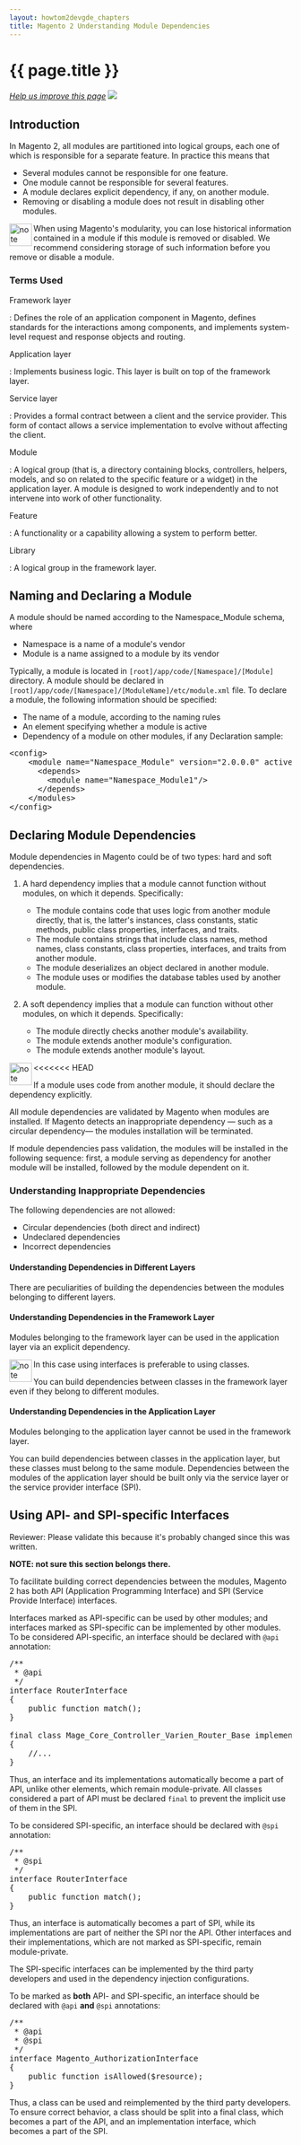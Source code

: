 ```yaml
---
layout: howtom2devgde_chapters
title: Magento 2 Understanding Module Dependencies
---
```

 
<h1 id="m2devgde-depen">{{ page.title }}</h1>

<p><a href="{{ site.githuburl }}m2devgde/arch/mod_depend.md" target="_blank"><em>Help us improve this page</em></a>&nbsp;<img src="{{ site.baseurl }}common/images/newWindow.gif"/></p>

<h2 id="m2devgde-moddep-intro"> Introduction</h2>
In Magento 2, all modules are partitioned into logical groups, each one of which is responsible for a separate feature. In practice this means that

* Several modules cannot be responsible for one feature.
* One module cannot be responsible for several features.
* A module declares explicit dependency, if any, on another module.
* Removing or disabling a module does not result in disabling other modules.

<div class="bs-callout bs-callout-warning" id="warning">
    <img src="{{ site.baseurl }}common/images/icon_important.png" alt="note" width="40" align="left">
	<span class="glyphicon-class">
    <p>When using Magento's modularity, you can lose historical information contained in a module if this module is removed or disabled. We recommend considering storage of such information before you remove or disable a module.</p></span></div>

<h3 id="m2devgde-moddep-terms">Terms Used</h3> 

Framework layer

:	Defines the role of an application component in Magento, defines standards for the interactions among components, and implements system-level request and response objects and routing.

Application layer

: Implements business logic. This layer is built on top of the framework layer.

Service layer

: Provides a formal contract between a client and the service provider. This form of contact allows a service implementation to evolve without affecting the client.

Module

: A logical group (that is, a directory containing blocks, controllers, helpers, models, and so on related to the specific feature or a widget) in the application layer. A module is designed to work independently and to not intervene into work of other functionality.

Feature

: A functionality or a capability allowing a system to perform better.

Library

: A logical group in the framework layer.

<h2 id="m2devgde-moddep-naming"> Naming and Declaring a Module</h2>
A module should be named according to the Namespace_Module schema, where

* Namespace is a name of a module's vendor
* Module is a name assigned to a module by its vendor

Typically, a module is located in `[root]/app/code/[Namespace]/[Module]` directory.
A module should be declared in `[root]/app/code/[Namespace]/[ModuleName]/etc/module.xml` file. To declare a module, the following information should be specified:
* The name of a module, according to the naming rules
* An element specifying whether a module is active
* Dependency of a module on other modules, if any
Declaration sample:
<pre>
&lt;config&gt;
&nbsp;&nbsp;&nbsp;&nbsp;&lt;module&nbsp;name=&quot;Namespace_Module&quot;&nbsp;version=&quot;2.0.0.0&quot;&nbsp;active=&quot;true&quot;/&gt;
&nbsp;&nbsp;&nbsp;&nbsp;&nbsp;&nbsp;&lt;depends&gt;
&nbsp;&nbsp;&nbsp;&nbsp;&nbsp;&nbsp;&nbsp;&nbsp;&lt;module&nbsp;name=&quot;Namespace_Module1&quot;/&gt;
&nbsp;&nbsp;&nbsp;&nbsp;&nbsp;&nbsp;&lt;/depends&gt;
&nbsp;&nbsp;&nbsp;&nbsp;&lt;/modules&gt;
&lt;/config&gt;
</pre>


<h2 id="m2devgde-moddep-declare-dep"> Declaring Module Dependencies</h2>
Module dependencies in Magento could be of two types: hard and soft dependencies.

1. A hard dependency implies that a module cannot function without modules, on which it depends. Specifically:

	* The module contains code that uses logic from another module directly, that is, the latter's instances, class constants, static methods, public class properties, interfaces, and traits.
	* The module contains strings that include class names, method names, class constants, class properties, interfaces, and traits from another module.
	* The module deserializes an object declared in another module.
	* The module uses or modifies the database tables used by another module.

2.  A soft dependency implies that a module can function without other modules, on which it depends. Specifically:
	* The module directly checks another module's availability.
	* The module extends another module's configuration.
	* The module extends another module's layout.

<div class="bs-callout bs-callout-warning" id="warning">
<<<<<<< HEAD
<img src="{{ site.baseurl }}common/images/icon_important.png" alt="note" width="40" align="left">
 <span class="glyphicon-class">
<p>If a module uses code from another module, it should declare the dependency explicitly.
</p></span>
</div>

All module dependencies are validated by Magento when modules are installed. If Magento detects an inappropriate dependency — such as a circular dependency— the modules installation will be terminated.

If module dependencies pass validation, the modules will be installed in the following sequence: first, a module serving as dependency for another module will be installed, followed by the module dependent on it.


<h3 id="m2devgde-moddep-inapp-dep"> Understanding Inappropriate Dependencies</h3>

The following dependencies are not allowed:

* Circular dependencies (both direct and indirect)
* Undeclared dependencies
* Incorrect dependencies

<h4 id="m2devgde-moddep-diff-layer">Understanding Dependencies in Different Layers</h4>
There are peculiarities of building the dependencies between the modules belonging to different layers.

<h4 id="m2devgde-moddep-frmwk-layer">Understanding Dependencies in the Framework Layer</h4>
Modules belonging to the framework layer can be used in the application layer via an explicit dependency.

<div class="bs-callout bs-callout-info" id="info">
  <img src="{{ site.baseurl }}common/images/icon_note.png" alt="note" align="left" width="40" />
<span class="glyphicon-class">
  <p>In this case using interfaces is preferable to using classes. </p>
  <p>You can build dependencies between classes in the framework layer even if they belong to different modules.</p></span>
</div>


<h4 id="m2devgde-moddep-app-layer">Understanding Dependencies in the Application Layer</h4>
Modules belonging to the application layer cannot be used in the framework layer.

You can build dependencies between classes in the application layer, but these classes must belong to the same module. Dependencies between the modules of the application layer should be built only via the service layer or the service provider interface (SPI).

<h2 id="m2devgde-moddep-api-spi">Using API- and SPI-specific Interfaces</h2>

<p class="q">Reviewer: Please validate this because it's probably changed since this was written.</p>

**NOTE: not sure this section belongs there.**

To facilitate building correct dependencies between the modules, Magento 2 has both API  (Application Programming Interface) and SPI (Service Provide Interface) interfaces.

Interfaces marked as API-specific can be used by other modules; and interfaces marked as SPI-specific can be implemented by other modules.
To be considered API-specific, an interface should be declared with `@api` annotation:
<pre>
/**
&nbsp;*&nbsp;@api
&nbsp;*/
interface&nbsp;RouterInterface
{
&nbsp;&nbsp;&nbsp;&nbsp;public&nbsp;function&nbsp;match();
}
&nbsp;
final&nbsp;class&nbsp;Mage_Core_Controller_Varien_Router_Base&nbsp;implements&nbsp;RouterInterface
{
&nbsp;&nbsp;&nbsp;&nbsp;//...
}
</pre>
Thus, an interface and its implementations automatically become a part of API, unlike other elements, which remain module-private. All classes considered a part of API must be declared `final` to prevent the implicit use of them in the SPI.

To be considered SPI-specific, an interface should be declared with `@spi` annotation:
<pre>
/**
&nbsp;*&nbsp;@spi
&nbsp;*/
interface&nbsp;RouterInterface
{
&nbsp;&nbsp;&nbsp;&nbsp;public&nbsp;function&nbsp;match();
}
</pre>
Thus, an interface is automatically becomes a part of SPI, while its implementations are part of neither the SPI nor the API. Other interfaces and their implementations, which are not marked as SPI-specific, remain module-private.

The SPI-specific interfaces can be implemented by the third party developers and used in the dependency injection configurations. <!-- ADDLINK -->

To be marked as **both** API- and SPI-specific, an interface should be declared with  `@api`  **and** `@spi` annotations:

<pre>
/**
&nbsp;*&nbsp;@api
&nbsp;*&nbsp;@spi
&nbsp;*/
interface&nbsp;Magento_AuthorizationInterface
{
&nbsp;&nbsp;&nbsp;&nbsp;public&nbsp;function&nbsp;isAllowed($resource);
}
</pre>
Thus, a class can be used and reimplemented by the third party developers. To ensure correct behavior, a class should be split into a final class, which becomes a part of the API, and an implementation interface, which becomes a part of the SPI.
